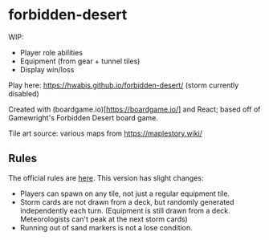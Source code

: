 # forbidden-desert
WIP:
* Player role abilities
* Equipment (from gear + tunnel tiles)
* Display win/loss

Play here: https://hwabis.github.io/forbidden-desert/ (storm currently disabled)

Created with (boardgame.io)[https://boardgame.io/] and React; based off of Gamewright's Forbidden Desert board game.

Tile art source: various maps from https://maplestory.wiki/

## Rules
The official rules are [here](https://www.gamewright.com/gamewright/pdfs/Rules/ForbiddenDesertTM-RULES.pdf). This version has slight changes:

* Players can spawn on any tile, not just a regular equipment tile.
* Storm cards are not drawn from a deck, but randomly generated independently each turn. (Equipment is still drawn from a deck. Meteorologists can't peak at the next storm cards)
* Running out of sand markers is not a lose condition.
